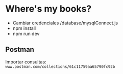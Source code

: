 # Where's my books?
 - Cambiar credenciales /database/mysqlConnect.js
 - npm install 
 - npm run dev
## Postman

Importar consultas:</br>
```www.postman.com/collections/61c11759aa65790fc92b```


